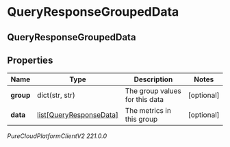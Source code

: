 # QueryResponseGroupedData

## QueryResponseGroupedData

## Properties

|Name | Type | Description | Notes|
|------------ | ------------- | ------------- | -------------|
| **group** | dict(str, str) | The group values for this data | [optional] |
| **data** | [list[QueryResponseData]](QueryResponseData) | The metrics in this group | [optional] |



_PureCloudPlatformClientV2 221.0.0_
